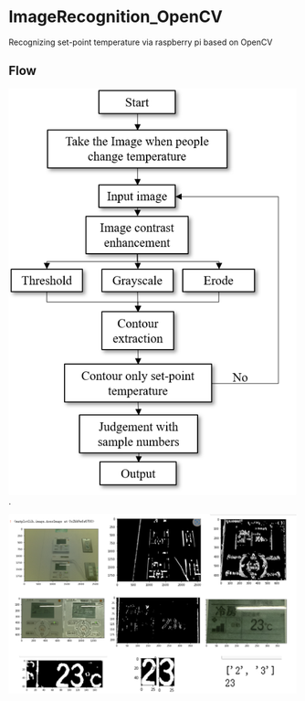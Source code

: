 # ImageRecognition_OpenCV
Recognizing set-point temperature via raspberry pi based on OpenCV 
## Flow

![Process flow](Image/0.png).

![Process flow](Image/01.png)

